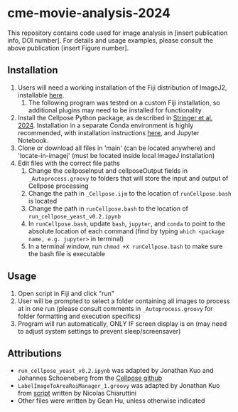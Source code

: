 # cme-movie-analysis-2024

This repository contains code used for image analysis in [insert publication info, DOI number]. For details and usage examples, please consult the above publication [insert Figure number].

## Installation
1. Users will need a working installation of the Fiji distribution of ImageJ2, installable [here](https://imagej.net/software/fiji/).
    1. The following program was tested on a custom Fiji installation, so additional plugins may need to be installed for functionality
2. Install the Cellpose Python package, as described in [Stringer et al. 2024](https://doi.org/10.1038/s41592-020-01018-x). Installation in a separate Conda environment is highly recommended, with installation instructions [here](https://github.com/mouseland/cellpose), and Jupyter Notebook.
3. Clone or download all files in 'main' (can be located anywhere) and 'locate-in-imagej' (must be located inside local ImageJ installation)
4. Edit files with the correct file paths
    1. Change the cellposeInput and cellposeOutput fields in `_Autoprocess.groovy` to folders that will store the input and output of Cellpose processing
    2. Change the path in `_Cellpose.ijm` to the location of `runCellpose.bash` is located
    3. Change the path in `runCellpose.bash` to the location of `run_cellpose_yeast_v0.2.ipynb`
    4. In `runCellpose.bash`, update `bash`, `jupyter`, and `conda` to point to the absolute location of each command (find by typing `which <package name, e.g. jupyter>` in terminal)
    5. In a terminal window, run `chmod +X runCellpose.bash` to make sure the bash file is executable

## Usage
1. Open script in Fiji and click "run"
2. User will be prompted to select a folder containing all images to process at in one run (please consult comments in `_Autoprocess.groovy` for folder formatting and execution specifics)
3. Program will run automatically, ONLY IF screen display is on (may need to adjust system settings to prevent sleep/screensaver)

## Attributions
- `run_cellpose_yeast_v0.2.ipynb` was adapted by Jonathan Kuo and Johannes Schoeneberg from the [Cellpose github](https://github.com/mouseland/cellpose)
- `LabelImageToAreaRoiManager_1.groovy` was adapted by Jonathan Kuo from [script](https://gist.github.com/NicoKiaru/ae00117cd6d33fea500d2867a5e669d9) written by Nicolas Chiaruttini
- Other files were written by Gean Hu, unless otherwise indicated